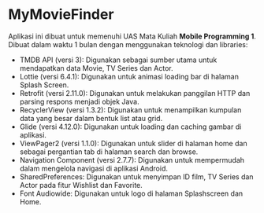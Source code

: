 # MyMovieFinder
Aplikasi ini dibuat untuk memenuhi UAS Mata Kuliah **Mobile Programming 1**. 
Dibuat dalam waktu 1 bulan dengan menggunakan teknologi dan libraries:
-	TMDB API (versi 3): Digunakan sebagai sumber utama untuk mendapatkan data Movie, TV Series dan Actor.
-	Lottie (versi 6.4.1): Digunakan untuk animasi loading bar di halaman Splash Screen.
-	Retrofit (versi 2.11.0): Digunakan untuk melakukan panggilan HTTP dan parsing respons menjadi objek Java.
-	RecyclerView (versi 1.3.2): Digunakan untuk menampilkan kumpulan data yang besar dalam bentuk list atau grid.
-	Glide (versi 4.12.0): Digunakan untuk loading dan caching gambar di aplikasi.
-	ViewPager2 (versi 1.1.0): Digunakan untuk slider di halaman home dan sebagai pergantian tab di halaman search dan browse.
-	Navigation Component (versi 2.7.7): Digunakan untuk mempermudah dalam mengelola navigasi di aplikasi Android.
-	SharedPreferences: Digunakan untuk menyimpan ID film, TV Series dan Actor pada fitur Wishlist dan Favorite.
-	Font Audiowide: Digunakan untuk logo di halaman Splashscreen dan Home.
